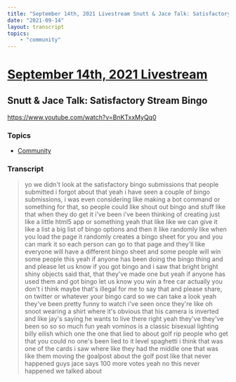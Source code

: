 ```yaml
---
title: "September 14th, 2021 Livestream Snutt & Jace Talk: Satisfactory Stream Bingo"
date: "2021-09-14"
layout: transcript
topics:
    - "community"
---
```

# [September 14th, 2021 Livestream](../2021-09-14.md)
## Snutt & Jace Talk: Satisfactory Stream Bingo
https://www.youtube.com/watch?v=BnKTxxMyQq0

### Topics
* [Community](../topics/community.md)

### Transcript

> yo we didn't look at the satisfactory bingo submissions that people submitted i forgot about that yeah i have seen a couple of bingo submissions, i was even considering like making a bot command or something for that, so people could like shout out bingo and stuff like that when they do get it i've been i've been thinking of creating just like a little html5 app or something yeah that like like we can give it like a list a big list of bingo options and then it like randomly like when you load the page it randomly creates a bingo sheet for you and you can mark it so each person can go to that page and they'll like everyone will have a different bingo sheet and some people will win some people this yeah if anyone has been doing the bingo thing and and please let us know if you got bingo and i saw that bright bright shiny objects said that, that they've made one but yeah if anyone has used them and got bingo let us know you win a free car actually you don't i think maybe that's illegal for me to say that and please share, on twitter or whatever your bingo card so we can take a look yeah they've been pretty funny to watch i've seen once they're like oh snoot wearing a shirt where it's obvious that his camera is inverted and like jay's saying he wants to live there right yeah they've they've been so so so much fun yeah vominos is a classic bisexual lighting billy eilish which one the one that lied to about golf rip people who get that you could no one's been lied to it level spaghetti i think that was one of the cards i saw where like they had the middle one that was like them moving the goalpost about the golf post like that never happened guys jace says 100 more votes yeah no this never happened we talked about
